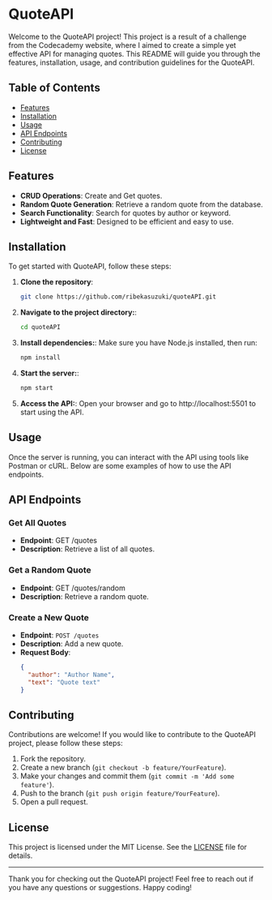 # QuoteAPI

Welcome to the QuoteAPI project! This project is a result of a challenge from the Codecademy website, where I aimed to create a simple yet effective API for managing quotes. This README will guide you through the features, installation, usage, and contribution guidelines for the QuoteAPI.

## Table of Contents

- [Features](#features)
- [Installation](#installation)
- [Usage](#usage)
- [API Endpoints](#api-endpoints)
- [Contributing](#contributing)
- [License](#license)

## Features

- **CRUD Operations**: Create and Get quotes.
- **Random Quote Generation**: Retrieve a random quote from the database.
- **Search Functionality**: Search for quotes by author or keyword.
- **Lightweight and Fast**: Designed to be efficient and easy to use.

## Installation

To get started with QuoteAPI, follow these steps:

1. **Clone the repository**:
   ```bash
   git clone https://github.com/ribekasuzuki/quoteAPI.git
2. **Navigate to the project directory:**:
   ```bash
   cd quoteAPI
3. **Install dependencies:**:
Make sure you have Node.js installed, then run:
   ```bash
   npm install
4. **Start the server:**:
   ```bash
   npm start
5. **Access the API:**:
Open your browser and go to http://localhost:5501 to start using the API.

## Usage

Once the server is running, you can interact with the API using tools like Postman or cURL. Below are some examples of how to use the API endpoints.

## API Endpoints

### Get All Quotes
- **Endpoint**: GET /quotes
- **Description**: Retrieve a list of all quotes.

### Get a Random Quote
- **Endpoint**: GET /quotes/random
- **Description**: Retrieve a random quote.

### Create a New Quote
- **Endpoint**: `POST /quotes`
- **Description**: Add a new quote.
- **Request Body**:
  ```json
  {
    "author": "Author Name",
    "text": "Quote text"
  }

## Contributing

Contributions are welcome! If you would like to contribute to the QuoteAPI project, please follow these steps:

1. Fork the repository.
2. Create a new branch (`git checkout -b feature/YourFeature`).
3. Make your changes and commit them (`git commit -m 'Add some feature'`).
4. Push to the branch (`git push origin feature/YourFeature`).
5. Open a pull request.

## License

This project is licensed under the MIT License. See the [LICENSE](LICENSE) file for details.

---

Thank you for checking out the QuoteAPI project! Feel free to reach out if you have any questions or suggestions. Happy coding!
 
 
